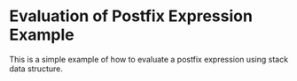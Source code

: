# Evaluation of Postfix Expression Example

This is a simple example of how to evaluate a postfix expression using stack data structure.
